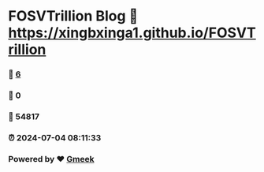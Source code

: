 # FOSVTrillion Blog :link: https://xingbxinga1.github.io/FOSVTrillion 
### :page_facing_up: [6](https://xingbxinga1.github.io/FOSVTrillion/tag.html) 
### :speech_balloon: 0 
### :hibiscus: 54817 
### :alarm_clock: 2024-07-04 08:11:33 
### Powered by :heart: [Gmeek](https://github.com/Meekdai/Gmeek)

